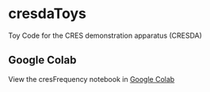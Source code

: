 # cresdaToys
Toy Code for the CRES demonstration apparatus (CRESDA)

## Google Colab
View the cresFrequency notebook in [Google Colab](https://colab.research.google.com/github/QTNM/cresdaToys/blob/main/cresFrequency.ipynb)
